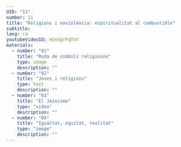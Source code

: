 ```yaml
---
UID: "11"
number: 11
title: "Religions i noviolència: espiritualitat al combustible"
subtitle:
lang: ca
youtubeVideoId: mSnVgrFqTnY
materials:
  - number: "01"
    title: "Roda de símbols religiosos"
    type: image
    description: ""
  - number: "02"
    title: "Joves i religions"
    type: text
    description: ""
  - number: "03"
    title: "El Jainisme"
    type: "video"
    description: ""
  - number: "04"
    title: "Igualtat, equitat, realitat"
    type: "image"
    description: ""
---
```


